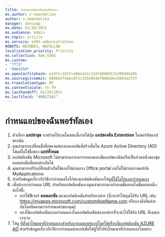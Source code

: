```yaml
---
title: กำหนแอปของฉันพอร์ทัลเอง
ms.author: v-smandalika
author: v-smandalika
manager: dansimp
ms.date: 01/20/2021
ms.audience: Admin
ms.topic: article
ms.service: o365-administration
ROBOTS: NOINDEX, NOFOLLOW
localization_priority: Priority
ms.collection: Adm_O365
ms.custom:
- "7773"
- "9004350"
ms.openlocfilehash: e2d7cc165fce8be2e2c15d7d806917e309395d45
ms.sourcegitcommit: 688642f4ebc0f1c335e954e780bb9ec8893e2f3f
ms.translationtype: MT
ms.contentlocale: th-TH
ms.lasthandoff: 01/20/2021
ms.locfileid: "49917161"
---
```

# <a name="customize-myapps-portal"></a>กำหนแอปของฉันพอร์ทัลเอง

1. ตัวเลือก **แอปล่าสุด** จะพร้อมใช้งานในขณะนี้ภายใต้ปุ่ม **แอปของฉัน Extention** ในพอร์ทัลแอปของฉัน
2. คุณสามารถเปลี่ยนชื่อชื่อของแต่ละคอลเลกชันที่สร้างขึ้นใน Azure Active Directory (AD) ได้แต่ไม่ใช่ชื่อของ **แอปทั้งหมด**
3. แอปพลิเคชัน Microsoft ไม่สามารถเอาออกจากคอลเลกชันแอปของฉันหรือเป็นส่วนหนึ่งของชุดคอลเลกชันที่แตกต่างกันได้
4. คุณสามารถปรับเปลี่ยนตัวเปิดใช้แอปได้ผ่านทาง Office portal แต่ไม่ใช่ผ่านทางพอร์ทัล MyApplications
5. สำหรับข้อมูลเกี่ยวกับวิธีการกำหนดโลโก้ของแอปพลิเคชันเองให้ดู[ที่ใช้โลโก้แบบกำหนดเอง](https://docs.microsoft.com/azure/active-directory/manage-apps/add-application-portal-configure#use-a-custom-logo)
6. เมื่อต้องการกำหนด URL สำหรับแอปพลิเคชันเองคุณสามารถลองทำตามขั้นตอนใดขั้นตอนหนึ่งต่อไปนี้:
    - การใช้ฟีเจอร์ **คอลเลกชัน** ของแอปพลิเคชันสำหรับองค์กร (ซึ่งจะทำให้คุณได้รับ URL เช่น: https://myapps.microosft.com/customAppName.com หรือบางสิ่งที่คล้ายกันโดยยึดตามการกำหนดค่าของคุณ)
    - ลองใช้แอปพลิเคชันแบบกำหนดเองในแอปพลิเคชันขององค์กรที่จะนำไปใช้กับ URL ที่เฉพาะเจาะจง
7. ให้ดู [ที่ตั้งค่าโฮมเพจที่กำหนดเองสำหรับการเผยแพร่แอปโดยใช้พร็อกซีแอปพลิเคชัน AZURE AD](https://docs.microsoft.com/azure/active-directory/manage-apps/application-proxy-configure-custom-home-page) สำหรับข้อมูลเกี่ยวกับวิธีการกำหนดค่าแอปเพื่อให้ผู้ใช้ไปยังโฮมเพจที่กำหนดเองโดยตรง
